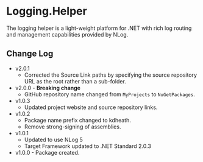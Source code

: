 # Logging.Helper
The logging helper is a light-weight platform for .NET with rich log routing and management capabilities provided by NLog.

## Change Log
- v2.0.1
  - Corrected the Source Link paths by specifying the source repository URL as the root rather than a sub-folder.
- v2.0.0 - **Breaking change**
  - GitHub repository name changed from `MyProjects` to `NuGetPackages`.
- v1.0.3
  - Updated project website and source repository links.
- v1.0.2
  - Package name prefix changed to kdheath.
  - Remove strong-signing of assemblies.
- v1.0.1
  - Updated to use NLog 5
  - Target Framework updated to .NET Standard 2.0.3
- v1.0.0 - Package created.
